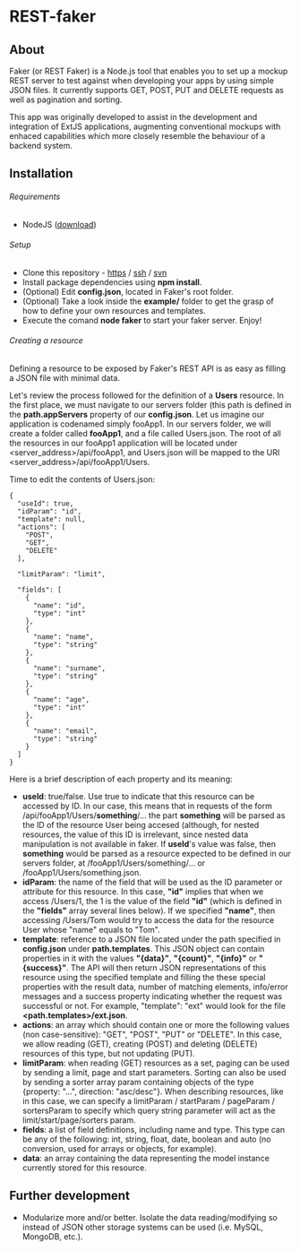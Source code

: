 # REST-faker

## About

Faker (or REST Faker) is a Node.js tool that enables you to set up a mockup REST server to test against when developing
your apps by using simple JSON files. It currently supports GET, POST, PUT and DELETE requests as well as pagination and
sorting.

This app was originally developed to assist in the development and integration of ExtJS applications, augmenting 
conventional mockups with enhaced capabilities which more closely resemble the behaviour of a backend system.

## Installation

###### Requirements
* NodeJS ([download](https://nodejs.org/en/))
 
###### Setup
* Clone this repository - [https](https://github.com/jfconde/faker.git) / [ssh](git@github.com:jfconde/faker.git) / [svn](https://github.com/jfconde/faker)
* Install package dependencies using __npm install__.
* (Optional) Edit __config.json__, located in Faker's root folder.
* (Optional) Take a look inside the __example/__ folder to get the grasp of how to define your own resources and 
templates.
* Execute the comand __node faker__ to start your faker server. Enjoy!

###### Creating a resource
Defining a resource to be exposed by Faker's REST API is as easy as filling a JSON file with minimal data.

Let's review the process followed for the definition of a __Users__ resource. In the first place, we must navigate to
our servers folder (this path is defined in the __path.appServers__ property of our __config.json__. Let us imagine our
application is codenamed simply fooApp1. In our servers folder, we will create a folder called __fooApp1__, and a file
called Users.json. The root of all the resources in our fooApp1 application will be located under 
<server_address>/api/fooApp1, and Users.json will be mapped to the URI <server_address>/api/fooApp1/Users. 

Time to edit the contents of Users.json:

```
{
  "useId": true,
  "idParam": "id",
  "template": null,
  "actions": [
    "POST",
    "GET",
    "DELETE"
  ],

  "limitParam": "limit",

  "fields": [
    {
      "name": "id",
      "type": "int"
    },
    {
      "name": "name",
      "type": "string"
    },
    {
      "name": "surname",
      "type": "string"
    },
    {
      "name": "age",
      "type": "int"
    },
    {
      "name": "email",
      "type": "string"
    }
  ]
}
```

Here is a brief description of each property and its meaning:

* __useId__: true/false. Use true to indicate that this resource can be accessed by ID. In our case, this means that
in requests of the form /api/fooApp1/Users/__something__/... the part __something__ will be parsed as the ID of the
resource User being accesed (although, for nested resources, the value of this ID is irrelevant, since nested data 
manipulation is not available in faker. If __useId__'s value was false, then __something__ would be parsed as a resource
expected to be defined in our servers folder, at /fooApp1/Users/something/... or /fooApp1/Users/something.json.
* __idParam__: the name of the field that will be used as the ID parameter or attribute for this resource. In this case,
 __"id"__ implies that when we access /Users/1, the 1 is the value of the field __"id"__ (which is defined in the 
 __"fields"__ array several lines below). If we specified __"name"__, then accessing /Users/Tom would try to access the
data for the resource User whose "name" equals to "Tom".
* __template__: reference to a JSON file located under the path specified in __config.json__ under __path.templates__.
This JSON object can contain properties in it with the values __"{data}"__, __"{count}"__, __"{info}"__ or 
__"{success}"__. The API will then return JSON representations of this resource using the specified template and filling
the these special properties with the result data, number of matching elements, info/error messages and a success
property indicating whether the request was successful or not. For example, "template": "ext" would look for the file
__<path.templates>/ext.json__.
* __actions__: an array which should contain one or more the following values (non case-sensitive): "GET", "POST", "PUT"
or "DELETE". In this case, we allow reading (GET), creating (POST) and deleting (DELETE) resources of this type, but 
not updating (PUT).
* __limitParam__: when reading (GET) resources as a set, paging can be used by sending a limit, page and start 
parameters. Sorting can also be used by sending a sorter array param containing objects of the type {property: "...", 
direction: "asc/desc"}. When describing resources, like in this case, we can specify a limitParam / startParam /
pageParam / sortersParam to specify which query string parameter will act as the limit/start/page/sorters param.
* __fields__: a list of field definitions, including name and type. This type can be any of the following: int, string,
float, date, boolean and auto (no conversion, used for arrays or objects, for example).
* __data__: an array containing the data representing the model instance currently stored for this resource. 

## Further development
* Modularize more and/or better. Isolate the data reading/modifying so instead of JSON other storage systems can be
used (i.e. MySQL, MongoDB, etc.).